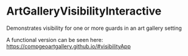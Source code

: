 # ArtGalleryVisibilityInteractive
Demonstrates visibility for one or more guards in an art gallery setting

A functional version can be seen here: https://compgeoartgallery.github.io/#visibilityApp